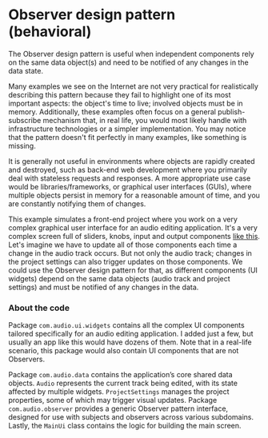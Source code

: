 # Observer design pattern (behavioral)

The Observer design pattern is useful when independent components rely on the same data object(s) and need to be notified of any changes in the data state.

Many examples we see on the Internet are not very practical for realistically describing this pattern because they fail to highlight one of its most important aspects: the object's time to live; involved objects must be in memory. Additionally, these examples often focus on a general publish-subscribe mechanism that, in real life, you would most likely handle with infrastructure technologies or a simpler implementation. You may notice that the pattern doesn't fit perfectly in many examples, like something is missing.

It is generally not useful in environments where objects are rapidly created and destroyed, such as back-end web development where you primarily deal with stateless requests and responses. A more appropriate use case would be libraries/frameworks, or graphical user interfaces (GUIs), where multiple objects persist in memory for a reasonable amount of time, and you are constantly notifying them of changes.

This example simulates a front-end project where you work on a very complex graphical user interface for an audio editing application. It's a very complex screen full of sliders, knobs, input and output components <a href="https://i.pcmag.com/imagery/roundups/00XVABPc9FVmXg9i9kh0IEw-11.fit_lim.size_768x.jpg" target="_blank">like this</a>. Let's imagine we have to update all of those components each time a change in the audio track occurs. But not only the audio track; changes in the project settings can also trigger updates on those components. We could use the Observer design pattern for that, as different components (UI widgets) depend on the same data objects (audio track and project settings) and must be notified of any changes in the data.



### About the code

Package `com.audio.ui.widgets` contains all the complex UI components tailored specifically for an audio editing application. I added just a few, but usually an app like this would have dozens of them. Note that in a real-life scenario, this package would also contain UI components that are not Observers.

Package `com.audio.data` contains the application’s core shared data objects. `Audio` represents the current track being edited, with its state affected by multiple widgets. `ProjectSettings` manages the project properties, some of which may trigger visual updates. Package `com.audio.observer` provides a generic Observer pattern interface, designed for use with subjects and observers across various subdomains. Lastly, the `MainUi` class contains the logic for building the main screen.
